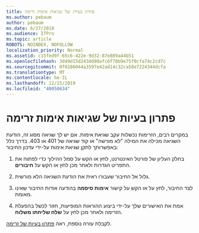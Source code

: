 ```yaml
---
title: פתרון בעיות של שגיאות אימות זרימה
ms.author: pebaum
author: pebaum
ms.date: 6/27/2018
ms.audience: ITPro
ms.topic: article
ROBOTS: NOINDEX, NOFOLLOW
localization_priority: Normal
ms.assetid: c15fed9f-65c6-422e-9d32-87e889a44b51
ms.openlocfilehash: 3d49d15d243dd98afc6f78b9e75f0cfa74c2cd7c
ms.sourcegitcommit: 0f0186044a3597e42ad14c32ca58e7224344dcfa
ms.translationtype: MT
ms.contentlocale: he-IL
ms.lasthandoff: 12/15/2019
ms.locfileid: "40050634"
---
```

# <a name="troubleshoot-flow-authentication-errors"></a>פתרון בעיות של שגיאות אימות זרימה

במקרים רבים, הזרימות נכשלות עקב שגיאת אימות. אם יש לך שגיאה מסוג זה, הודעת השגיאה מכילה את המילה "לא מורשה" או קוד שגיאה של 401 או 403. בדרך כלל באפשרותך לתקן שגיאת אימות על-ידי עדכון החיבור:
  
1. בחלק העליון של פורטל האינטרנט, לחץ או הקש על סמל ההילוך כדי לפתוח את התפריט הגדרות ולאחר מכן לחץ או הקש על **חיבורים**.
    
2. גלול אל החיבור שעבורו ראית את הודעת השגיאה הלא מורשית.
    
3. לצד החיבור, לחץ על או הקש על קישור **אימות סיסמה** בהודעה אודות החיבור שאינו מאומת. 
    
4. אמת את האישורים שלך על-ידי ביצוע ההוראות המופיעות, חזור לכשל בהפעלת הזרימה ולאחר מכן לחץ על **שלח שליחתו משלוח**.
    
לקבלת עזרה נוספת, ראה [פתרון בעיות של זרימה](https://go.microsoft.com/fwlink/?linkid=872110).
  

